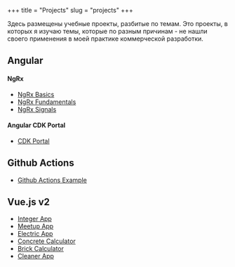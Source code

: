 +++
title = "Projects"
slug = "projects"
+++

Здесь размещены учебные проекты, разбитые по темам. Это проекты, в которых я изучаю темы, которые по разным причинам - не нашли своего применения в моей практике коммерческой разработки.

## Angular

#### NgRx

* [NgRx Basics](https://github.com/My-Angular-Projects/angular-ngrx-max)
* [NgRx Fundamentals](https://github.com/My-Angular-Projects/angular-ngrx-fundamentals)
* [NgRx Signals](https://github.com/My-Angular-Projects/angular-ngrx-signal-app)

#### Angular CDK Portal

* [CDK Portal](https://github.com/My-Angular-Projects/angular-cdk-portal)

## Github Actions

* [Github Actions Example](https://github.com/Angular-New/github-actions_example)

## Vue.js v2

* [Integer App](https://github.com/LaboratoryVue/integer-app)
* [Meetup App](https://github.com/gearmobile/ready-vuejs/tree/master/meetup-app)
* [Electric App](https://github.com/gearmobile/ready-vuejs/tree/master/electric-app)
* [Concrete Calculator](https://github.com/gearmobile/ready-vuejs/tree/master/concrete-calculator)
* [Brick Calculator](https://github.com/gearmobile/ready-vuejs/tree/master/brick-calculator)
* [Cleaner App](https://github.com/gearmobile/ready-vuejs/tree/master/app-cleaner)